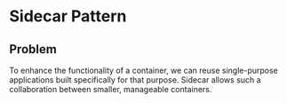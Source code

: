 # Sidecar Pattern

## Problem

To enhance the functionality of a container, we can reuse single-purpose applications built specifically for that purpose.
Sidecar allows such a collaboration between smaller, manageable containers.

